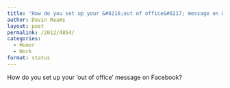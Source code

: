 ```yaml
---
title: 'How do you set up your &#8216;out of office&#8217; message on &#8230;'
author: Devin Reams
layout: post
permalink: /2012/4854/
categories:
  - Humor
  - Work
format: status
---
```

How do you set up your &#8216;out of office&#8217; message on Facebook?